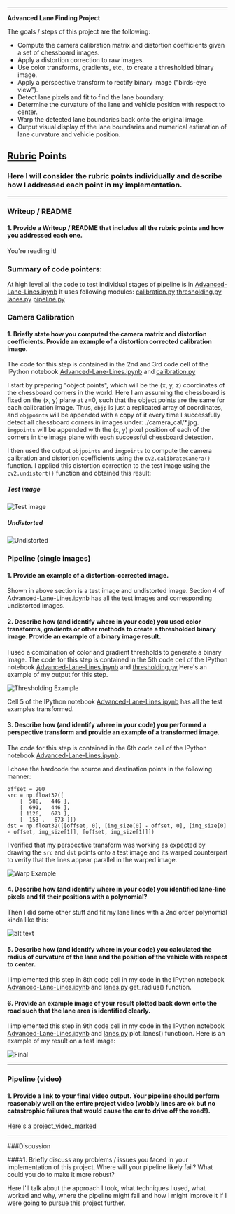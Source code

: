 
---

**Advanced Lane Finding Project**

The goals / steps of this project are the following:

* Compute the camera calibration matrix and distortion coefficients given a set of chessboard images.
* Apply a distortion correction to raw images.
* Use color transforms, gradients, etc., to create a thresholded binary image.
* Apply a perspective transform to rectify binary image ("birds-eye view").
* Detect lane pixels and fit to find the lane boundary.
* Determine the curvature of the lane and vehicle position with respect to center.
* Warp the detected lane boundaries back onto the original image.
* Output visual display of the lane boundaries and numerical estimation of lane curvature and vehicle position.

[//]: # (Image References)

[image0]: ./test_images/test2.jpg "Test image"
[image1]: ./output_images/undistorted_test2.jpg "Undistorted"

[image3]: ./output_images/example_threshold_undistorted_test2.jpg "Thresholding Example"
[image4]: ./output_images/example_Warped_threshold_undistorted_test2.jpg "Warp Example"
[image5]: ./output_images/color_fit_lines.jpg "Fit Visual"
[image6]: ./output_images/Final_test2.jpg "Output"
[project_video_marked]: ./project_video_marked.mp4 "Video"

[Advanced-Lane-Lines.ipynb]: ./Advanced-Lane-Lines.ipynb "Advanced-Lane-Lines.ipynb"
[calibration.py]: ./calibration.py "calibration module"
[lanes.py]: ./lanes.py "lanes lines helper models"
[thresholding.py]: ./thresholding.py "Thresholding module"
[pipeline.py]: ./pipeline.py "End to end pipeline module"

## [Rubric](https://review.udacity.com/#!/rubrics/571/view) Points
### Here I will consider the rubric points individually and describe how I addressed each point in my implementation.  

---
### Writeup / README

#### 1. Provide a Writeup / README that includes all the rubric points and how you addressed each one.  

You're reading it!

### Summary of code pointers:
At high level all the code to test individual stages of pipeline is in [Advanced-Lane-Lines.ipynb]
It uses following modules:
[calibration.py]
[thresholding.py]
[lanes.py]
[pipeline.py]

### Camera Calibration

#### 1. Briefly state how you computed the camera matrix and distortion coefficients. Provide an example of a distortion corrected calibration image.

The code for this step is contained in the 2nd and 3rd code cell of the IPython notebook [Advanced-Lane-Lines.ipynb] and [calibration.py]

I start by preparing "object points", which will be the (x, y, z) coordinates of the chessboard corners in the world. Here I am assuming the chessboard is fixed on the (x, y) plane at z=0, such that the object points are the same for each calibration image.  Thus, `objp` is just a replicated array of coordinates, and `objpoints` will be appended with a copy of it every time I successfully detect all chessboard corners in images under: ./camera_cal/*.jpg.  `imgpoints` will be appended with the (x, y) pixel position of each of the corners in the image plane with each successful chessboard detection.  

I then used the output `objpoints` and `imgpoints` to compute the camera calibration and distortion coefficients using the `cv2.calibrateCamera()` function.  I applied this distortion correction to the test image using the `cv2.undistort()` function and obtained this result: 
##### Test image
![Test image][image0]
##### Undistorted
![Undistorted][image1]

### Pipeline (single images)

#### 1. Provide an example of a distortion-corrected image.
Shown in above section is a test image and undistorted image.
Section 4 of [Advanced-Lane-Lines.ipynb] has all the test images and corresponding undistorted images.

#### 2. Describe how (and identify where in your code) you used color transforms, gradients or other methods to create a thresholded binary image.  Provide an example of a binary image result.
I used a combination of color and gradient thresholds to generate a binary image.  The code for this step is contained in the 5th code cell of the IPython notebook [Advanced-Lane-Lines.ipynb] and [thresholding.py]
Here's an example of my output for this step.  

![Thresholding Example][image3]

Cell 5 of the IPython notebook [Advanced-Lane-Lines.ipynb] has all the test examples transformed.

#### 3. Describe how (and identify where in your code) you performed a perspective transform and provide an example of a transformed image.

The code for this step is contained in the 6th code cell of the IPython notebook [Advanced-Lane-Lines.ipynb].

I chose the hardcode the source and destination points in the following manner:

```
offset = 200
src = np.float32([
    [  588,   446 ],
    [  691,   446 ],
    [ 1126,   673 ],
    [  153 ,   673 ]])
dst = np.float32([[offset, 0], [img_size[0] - offset, 0], [img_size[0] - offset, img_size[1]], [offset, img_size[1]]])

```

I verified that my perspective transform was working as expected by drawing the `src` and `dst` points onto a test image and its warped counterpart to verify that the lines appear parallel in the warped image.

![Warp Example][image4]

#### 4. Describe how (and identify where in your code) you identified lane-line pixels and fit their positions with a polynomial?

Then I did some other stuff and fit my lane lines with a 2nd order polynomial kinda like this:

![alt text][image5]

#### 5. Describe how (and identify where in your code) you calculated the radius of curvature of the lane and the position of the vehicle with respect to center.

I implemented this step in 8th code cell in my code in the IPython notebook [Advanced-Lane-Lines.ipynb] and [lanes.py] get_radius() function.

#### 6. Provide an example image of your result plotted back down onto the road such that the lane area is identified clearly.

I implemented this step in 9th code cell in my code in the IPython notebook [Advanced-Lane-Lines.ipynb] and [lanes.py] plot_lanes() functioon.  Here is an example of my result on a test image:

![Final][image6]

---

### Pipeline (video)

#### 1. Provide a link to your final video output.  Your pipeline should perform reasonably well on the entire project video (wobbly lines are ok but no catastrophic failures that would cause the car to drive off the road!).

Here's a [project_video_marked](./project_video_marked.mp4)

---

###Discussion

####1. Briefly discuss any problems / issues you faced in your implementation of this project.  Where will your pipeline likely fail?  What could you do to make it more robust?

Here I'll talk about the approach I took, what techniques I used, what worked and why, where the pipeline might fail and how I might improve it if I were going to pursue this project further.  

